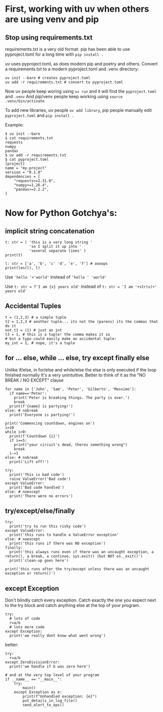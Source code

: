 # First, working with uv when others are using venv and pip

## Stop using requirements.txt
requirements.txt is a very old format. pip has been able to use pyproject.toml for a long time with `pip install .`

uv uses pyproject.toml, as does modern pip and poetry and others.
Convert a requirements.txt to a modern pyproject.toml and .venv directory:
```
uv init --bare # creates pyproject.toml
uv add -r requirements.txt # convert to pyproject.toml
```

Now uv people keep woring using `uv run` and it will find the `pyproject.toml` and `.venv`
And pip/venv people keep working using `source .venv/bin/activate`

To add new libraries, uv people `uv add library`, pip people manually edit `pyproject.toml` and `pip install .`

Example:

```
$ uv init --bare
$ cat requirements.txt
requests
numpy
pandas
$ uv add -r requirements.txt
$ cat pyproject.toml
[project]
name = "my-project"
version = "0.1.0"
dependencies = [
    "requests>=2.31.0",
    "numpy>=1.26.4",
    "pandas>=2.2.2",
]
```

# Now for Python Gotchya's:

## implicit string concatenation

```
t: str = ( 'this is a very long string '
           'so I split it up into '
           'several separate lines' )
print(t)
```

```
l: str = ['a', 'b', 'c' 'd', 'e', 'f'] # oooops
print(len(l), l)
```

Use `'hello '+'world'` instead of `'hello ' 'world'`

Use `t: str = f'I am {x} years old'`
instead of `t: str = 'I am '+str(x)+' years old'`

## Accidental Tuples

```
t = (1,2,3) # a simple tuple
t2 = 1,2,3 # another tuple... its not the (parens) its the commas that do it
not_t1 = (1) # just an int
t3 = 1, # this is a tuple! the comma makes it so
# but a typo could easily make an accidental tuple:
my_int = 1, # nope, it's a tuple
```

## for ... else, while ... else, try except finally else
Unlike if/else,
in for/else and while/else the else is only executed if the loop finished normally
It's a very unintuitive. Better to think of it as the "NO BREAK / NO EXCEPT" clause

```
for name in ['John', 'Sam', 'Peter', 'Gilberto', 'Massimo']:
  if name=='Peter':
    print('Peter is breaking things. The party is over.')
    break
  print(f'{name} is partying!')
else: # nobreak
  print('Everyone is partying!')
```

```
print('Commencing countdown, engines on')
i=10
while i>0:
  print(f'Countdown {i}')
  if i==5:
    print("your circuit's dead, theres something wrong")
    break
  i-=1
else: # nobreak
  print('Lift off!')
```

```
try:
  print('This is bad code')
  raise ValueError('Bad code')
except ValueError:
  print('Bad code handled')
else: # noexcept
  print('There were no errors')
```

## try/except/else/finally

```
try:
  print('try to run this risky code')
except ValueError:
  print('this runs to handle a ValueError exception'
else: # noexcept
  print('this runs if there was NO exception')
finally:
  print('this always runs even if there was an uncaught exception, a return(), a break, a continue, sys.exit() (but NOT os._exit()')
  print('clean-up goes here')

print('this runs after the try/except unless there was an uncaught exception or return()')
```

## except Exception
Don't blindly catch every exception. Catch exactly the one you expect next to the try block and catch anything else at the top of your program.

```
try:
  # lots of code
  r=a/b
  # lots more code
except Exception:
  print('we really dont know what went wrong')
```
better:
```
try:
  r=a/b
except ZeroDivisionError:
  print('we handle if b was zero here')

# and at the very top level of your program
if __name__ == "__main__":
    try:
        main()
    except Exception as e:
        print(f"Unhandled exception: {e}")
        put_details_in_log_file()
        send_alert_to_ops()
```

